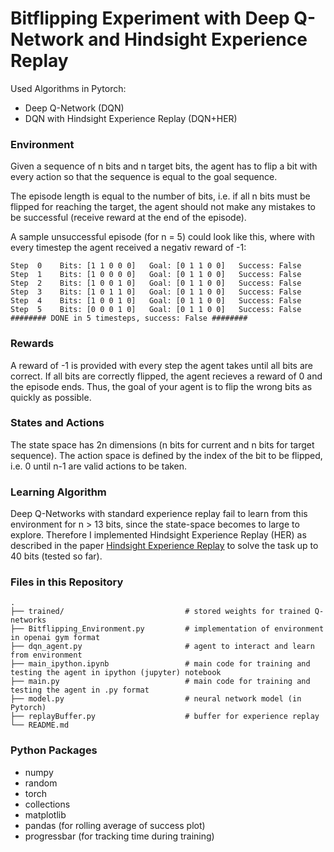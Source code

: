 # Bitflipping Experiment with Deep Q-Network and Hindsight Experience Replay

Used Algorithms in Pytorch:
  - Deep Q-Network (DQN)
  - DQN with Hindsight Experience Replay (DQN+HER)


### Environment

Given a sequence of n bits and n target bits, the agent has to flip a bit with every action so that the sequence is equal to the goal sequence.

The episode length is equal to the number of bits, i.e. if all n bits must be flipped for reaching the target, the agent should not make any mistakes to be successful (receive reward at the end of the episode).

A sample unsuccessful episode (for n = 5) could look like this, where with every timestep the agent received a negativ reward of -1:
```
Step  0    Bits: [1 1 0 0 0]   Goal: [0 1 1 0 0]   Success: False
Step  1    Bits: [1 0 0 0 0]   Goal: [0 1 1 0 0]   Success: False
Step  2    Bits: [1 0 0 1 0]   Goal: [0 1 1 0 0]   Success: False
Step  3    Bits: [1 0 1 1 0]   Goal: [0 1 1 0 0]   Success: False
Step  4    Bits: [1 0 0 1 0]   Goal: [0 1 1 0 0]   Success: False
Step  5    Bits: [0 0 0 1 0]   Goal: [0 1 1 0 0]   Success: False
######## DONE in 5 timesteps, success: False ########
```


### Rewards

A reward of -1 is provided with every step the agent takes until all bits are correct. If all bits are correctly flipped, the agent recieves a reward of 0 and the episode ends. 
Thus, the goal of your agent is to flip the wrong bits as quickly as possible. 


### States and Actions

The state space has 2n dimensions (n bits for current and n bits for target sequence). 
The action space is defined by the index of the bit to be flipped, i.e. 0 until n-1 are valid actions to be taken.


### Learning Algorithm

Deep Q-Networks with standard experience replay fail to learn from this environment for n > 13 bits, since the state-space becomes to large to explore.
Therefore I implemented Hindsight Experience Replay (HER) as described in the paper [Hindsight Experience Replay](https://arxiv.org/abs/1707.01495) to solve the task up to 40 bits (tested so far).


### Files in this Repository
                    
    .
    ├── trained/                           # stored weights for trained Q-networks 
    ├── Bitflipping_Environment.py         # implementation of environment in openai gym format
    ├── dqn_agent.py                       # agent to interact and learn from environment
    ├── main_ipython.ipynb                 # main code for training and testing the agent in ipython (jupyter) notebook
    ├── main.py                            # main code for training and testing the agent in .py format
    ├── model.py                           # neural network model (in Pytorch)
    ├── replayBuffer.py                    # buffer for experience replay
    └── README.md


### Python Packages
 - numpy
 - random
 - torch
 - collections
 - matplotlib
 - pandas        (for rolling average of success plot)
 - progressbar   (for tracking time during training)
 






